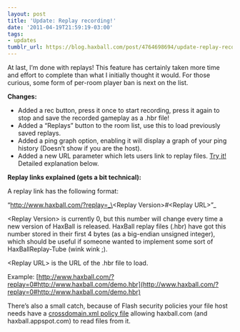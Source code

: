 ```yaml
---
layout: post
title: 'Update: Replay recording!'
date: '2011-04-19T21:59:19-03:00'
tags:
- updates
tumblr_url: https://blog.haxball.com/post/4764698694/update-replay-recording
---
```

At last, I’m done with replays! This feature has certainly taken more time and effort to complete than what I initially thought it would. For those curious, some form of per-room player ban is next on the list.

**Changes:**

- Added a rec button, press it once to start recording, press it again to stop and save the recorded gameplay as a .hbr file!
- Added a “Replays” button to the room list, use this to load previously saved replays.
- Added a ping graph option, enabling it will display a graph of your ping history (Doesn’t show if you are the host).
- Added a new URL parameter which lets users link to replay files. [Try it!](http://www.haxball.com/?replay=0#http://www.haxball.com/demo.hbr "Click here to try it out!") Detailed explanation below.

**Replay links explained (gets a bit technical):**

A replay link has the following format:

“http://www.haxball.com/?replay=_\<Replay Version\>_#_\<Replay URL\>”_

\<Replay Version\> is currently 0, but this number will change every time a new version of HaxBall is released. HaxBall replay files (.hbr) have got this number stored in their first 4 bytes (as a big-endian unsigned integer), which should be useful if someone wanted to implement some sort of HaxBallReplay-Tube (wink wink ;).

\<Replay URL\> is the URL of the .hbr file to load.

Example: [http://www.haxball.com/?replay=0#http://www.haxball.com/demo.hbr](http://www.haxball.com/?replay=0#http://www.haxball.com/demo.hbr)

There’s also a small catch, because of Flash security policies your file host needs have a [crossdomain.xml policy file](http://active.tutsplus.com/tutorials/tools-tips/quick-tip-a-guide-to-cross-domain-policy-files/ "crossdomain.xml policy file") allowing haxball.com (and haxball.appspot.com) to read files from it.

